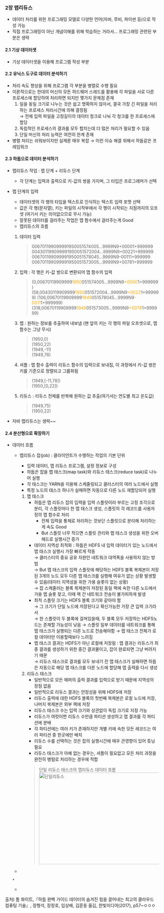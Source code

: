 ### 2장 맵리듀스
 + 데이터 처리를 위한 프로그래밍 모델로 다양한 언어(자바, 루비, 파이썬 등)으로 작성 가능
 + 직접 프로그래밍이 아닌 개념이해를 위해 학습하는 거라서... 프로그래밍 관련된 부분은 생략
 
#### 2.1 기상 데이터셋
+ 기상 데이터셋을 이용해 프로그램 작성 부분

#### 2.2 유닉스 도구로 데이터 분석하기
+ 처리 속도 향상을 위해 프로그램 각 부분을 병렬로 수행 필요
+ 이론적으로는 한대의 머신의 모든 하드웨어 스레드를 활용해 각 파일을 서로 다른 프로세스에 할당하여 처리하면 되지만 몇가지 문제점 존재
  1. 일을 동일 크기로 나누는 것은 쉽고 명확하지 않아서, 결국 가장 긴 파일을 처리하는 프로세스 처리시간에 의해 결정됨
   <br>→ 전체 입력 파일을 고정길이의 데이터 청크로 나눠 각 청크를 한 프로세스에 할당
  2. 독립적인 프로세스의 결과를 모두 합치는데 더 많은 처리가 필요할 수 있음
  3. 단일 머신의 처리 능력은 여전히 한계 존재
+ 병렬 처리는 쉬워보이지만 실제론 매우 복잡 → 이런 이슈 해결 위해서 하둡같은 프레임워크 

#### 2.3 하둡으로 데이터 분석하기
+ 맵리듀스 작업 : 맵 단계 + 리듀스 단계
  - 각 단계는 입력과 출력으로 키-값의 쌍을 가지며, 그 타입은 프로그래머가 선택

+ 맵 단계의 입력
  - 데이터셋의 각 행의 타입을 텍스트로 인식하는 텍스트 입력 포맷 선택
  - 값은 각 행(문자열), 키는 파일의 시작부에서 각 행이 시작되는 지점까지의 오프셋 (여기서 키는 의미없으므로 무시 가능)
  - 잘못된 데이터를 걸러주는 작업은 맵 함수에서 걸러주는게 Good
  - 맵리듀스의 흐름
  1. 데이터 입력
      > 006701199099991950051574005...9999N9+00001+999999
      > 004301199099991950051572004...9999N9+00221+999999
      > 006701199099991950051578045...9999N9-00111+999999
      > 006701199099991950051573005...9999N9+00781+999999
      
  2. 입력 : 각 행은 키-값 쌍으로 변환되어 맵 함수의 입력

      > (0,00670119909999<span style="color:orange">1950</span>051574005...9999N9<span style="color:orange">+0000</span>1+999999)
      > (58,00430119909999<span style="color:orange">1950</span>051572004...9999N9<span style="color:orange">+0022</span>1+999999)
      > (106,00670119909999<span style="color:orange">1949</span>051578045...9999N9<span style="color:orange">-0011</span>1+999999)
      > (318,00670119909999<span style="color:orange">1949</span>051573005...9999N9<span style="color:orange">+0078</span>1+999999)
    
  3. 맵 : 원하는 정보를 추출하여 내보냄 (맨 앞의 키는 각 행의 파일 오프셋으로, 맵 함수는 그냥 무시)
      > (1950,0)<br>
      > (1950,22)<br>
      > (1949,-11)<br>
      > (1949,78)

  4. 셔플 : 맵 함수 출력이 리듀스 함수의 입력으로 보내짐, 이 과정에서 키-값 쌍은 키를 기준으로 정렬되고 그룹화됨
      > (1949,[-11,78])<br>
      > (1950,[0,22])

  5. 리듀스 : 리듀스 전체를 반복해 원하는 값 추출(여기서는 연도별 최고 온도값)
      > (1949,75)<br>
      > (1950,22)

+ 자바 맵리듀스는 생락~~

#### 2.4 분산형으로 확장하기
+ 데이터 흐름
  - 맵리듀스 잡(job) : 클라이언트가 수행하는 작업의 기본 단위
    - 입력 데이터, 맵 리듀스 프로그램, 설정 정보로 구성
    - 하둡은 잡을 맵 태스크(map task)와 리듀스 태스크(reduce task)로 나누어 실행
    - 각 태스크는 YARN을 이용해 스케줄링되고 클러스터의 여러 노드에서 실행
    - 특정 노드의 태스크 하나가 실패하면 자동으로 다른 노드 재할당되어 실행
    1. 맵 태스크
       - 하둡은 맵 리듀스 잡의 입력을 입력 스플릿이라 부르는 고정 조각으로 분리, 각 스플릿마다 한 맵 태스크 생성, 스플릿의 각 레코드를 사용자 정의 맵 함수로 처리
         * 전체 입력을 통체로 처리하는 것보단 스플릿으로 분리해 처리하는게 속도 Good
         * But 스플릿 너무 작으면 스플릿 관리와 맵 태스크 생성을 위한 오버헤드로 실행시간 증가
       - 데이터 지역성 최적화 : 하둡은 HDFS 내 입력 데이터가 있는 노드에서 맵 태스크 실행시 가장 빠르게 작동
        <br>→ 클러스터의 중요 공유 자원인 네트워크 대역폭을 사용하지 않는 방법
        <br>→ But 맵 태스크의 입력 스플릿에 해당하는 HDFS 블록 복제본이 저장된 3개의 노드 모두 다른 맵 태스크를 실행해 여유가 없는 상황 발생할 수 있음(데이터 지역성을 위한 가용 슬롯이 없는 상황)
        <br>→ 잡 스케줄러는 블록 복제본이 저장된 동일 랙에 속한 다른 노드에서 가용 맵 슬롯 찾고, 이때 랙 간 네트워크 전송이 불가피하게 발생
       - 최적 스플릿 크기는 HDFS 블록 크기와 같아야 함
       <br>→ 그 크기가 단일 노드에 저장된다고 확신가능한 가장 큰 입력 크기라서 
        <br>→ 한 스플릿이 두 블록에 걸쳐있을때, 두 블록 모두 저장하는 HDFS노드는 존재할 가능성이 낮음 → 스플릿 일부 데이터를 네트워크를 통해 맵 태스크가 실행되는 다른 노드로 전송해야함 → 맵 태스크 전체가 로컬 데이터만 이용할때보다 느려짐
       - 맵 태스크 결과는 HDFS가 아닌 로컬에 저장됨 : 맵 결과는 리듀스가 최종 결과를 생성하기 위한 중간 결과물이고, 잡이 완료되면 그냥 버려지기 때문
       <br>→ 리듀스 태스크로 결과를 모두 보내기 전 맵 태스크가 실패하면 하둡은 자동으로 해당 맵 태스크를 다른 노드에 할당해 맵 출력을 다시 생성
    2. 리듀스 태스크
       - 일반적으로 모든 매퍼의 출력 결과를 입력으로 받기 때문에 지역성의 장점 없음
       - 일반적으로 리듀스 결과는 안정성을 위해 HDFS에 저장
       - 리듀스 출력에 대한 HDFS 블록의 첫번째 복제본은 로컬 노드에 저장, 나머지 복제본은 외부 랙에 저장
       - 리듀스 태스크 수는 입력 크기와 상관없이 독립 크기로 지정 가능
       - 리듀스가 여럿이면 리듀스 수만큼 파티션 생성하고 맵 결과를 각 파티션에 분배
       - 각 파티션에는 여러 키가 존재하지만 개별 키에 속한 모든 레코드는 여러 파티션 중 한곳에만 배치
       - 리듀스 수를 선택하는 것은 잡의 실행시간에 매우 큰영향이 있어 튜닝 필요
       - 리듀스 태스크가 아예 없는 경우는, 셔플이 필요없고 모든 처리 과정을 완전히 병럴로 처리하는 경우에 적합
       > 단일 리듀스 태스크의 맵리듀스 데이터 흐름
       <img src="/hadoop/woo/하둡기초/reduce1.png" width="450px" height="300px"  alt="단일리듀스"></img><br/>
       

  - 


      * 
  - 



출처) 톰 화이트,『하둡 완벽 가이드 데이터의 숨겨진 힘을 끌어내는 최고의 클라우드 컴퓨팅 기술』, 장형석, 장정호, 임상배, 김훈동 옮김, 한빛미디어(2017), p57~ㅇㅇㅇ
